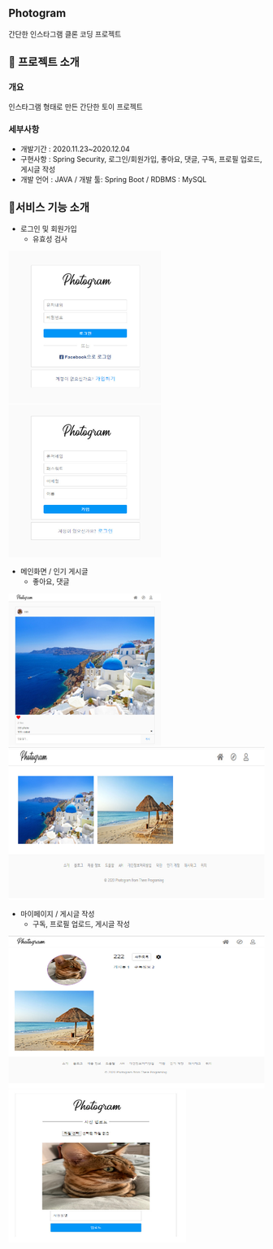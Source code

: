 <div align="left">
    <h2>Photogram</h2>
    <p>간단한 인스타그램 클론 코딩 프로젝트</p>
</div>


## :pushpin: 프로젝트 소개

  ### **개요**

   인스타그램 형태로 만든 간단한 토이 프로젝트

 ### **세부사항**
  - 개발기간 : 2020.11.23~2020.12.04
  - 구현사항 : Spring Security, 로그인/회원가입, 좋아요, 댓글, 구독, 프로필 업로드, 게시글 작성
  - 개발 언어 : JAVA / 개발 툴: Spring Boot / RDBMS : MySQL
   

## 🔎**서비스 기능 소개**
- 로그인 및 회원가입
    - 유효성 검사 <br/>
    
<img src="assets/photogram_login.jpg" width="300" height="300"/> <img src="assets/photogram_signup.jpg" width="300" height="300"/>

- 메인화면 / 인기 게시글
    - 좋아요, 댓글 <br/>
    
<img src="assets/photogram_main.jpg" width="300" height="300"/> <img src="assets/photogram_popular.jpg" width="600" height="300"/>

- 마이페이지 / 게시글 작성
    - 구독, 프로필 업로드, 게시글 작성 <br/>
    
<img src="assets/photogram_mypage.jpg" width="550" height="300"/> <img src="assets/photogram_photoupload.jpg" width="350" height="300"/>

